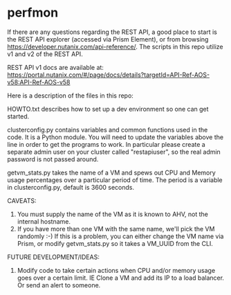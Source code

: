# perfmon

If there are any questions regarding the REST API, a good place to start is the REST API explorer (accessed via Prism Element), or from browsing https://developer.nutanix.com/api-reference/. The scripts in this repo utilize v1 and v2 of the REST API.

REST API v1 docs are available at: https://portal.nutanix.com/#/page/docs/details?targetId=API-Ref-AOS-v58:API-Ref-AOS-v58

Here is a description of the files in this repo:

HOWTO.txt describes how to set up a dev environment so one can get started.

clusterconfig.py contains variables and common functions used in the code. It is a Python module. You will need to update the variables above the line in order to get the programs to work. In particular please create a separate admin user on your cluster called "restapiuser", so the real admin password is not passed around.

getvm_stats.py takes the name of a VM and spews out CPU and Memory usage percentages over a particular period of time. The period is a variable in clusterconfig.py, default is 3600 seconds.

CAVEATS:
1. You must supply the name of the VM as it is known to AHV, not the internal hostname.
2. If you have more than one VM with the same name, we'll pick the VM randomly :-) If this is a problem, you can either change the VM name via Prism, or modify getvm_stats.py so it takes a VM_UUID from the CLI.

FUTURE DEVELOPMENT/IDEAS:
1. Modify code to take certain actions when CPU and/or memory usage goes over a certain limit. IE Clone a VM and add its IP to a load balancer. Or send an alert to someone.

